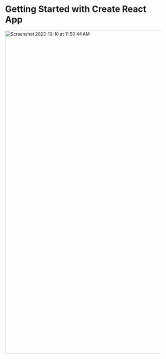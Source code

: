 # Getting Started with Create React App

<img width="1044" alt="Screenshot 2023-10-10 at 11 50 44 AM" src="https://github.com/SomilKSharma/react-forms/assets/120346284/1b02a90b-405d-4179-a1df-19cd33543dbd">
